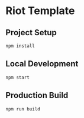 # Riot Template

## Project Setup
```
npm install
```

## Local Development
```
npm start
```

## Production Build
```
npm run build
```